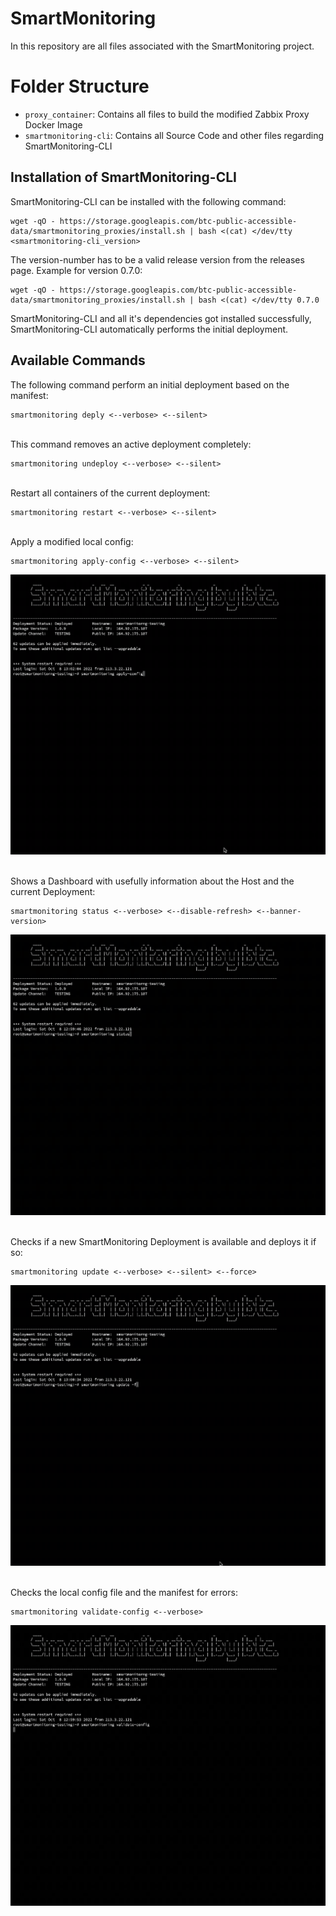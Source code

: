 # SmartMonitoring
In this repository are all files associated with the SmartMonitoring project.
# Folder Structure
- `proxy_container`: Contains all files to build the modified Zabbix Proxy Docker Image
- `smartmonitoring-cli`: Contains all Source Code and other files regarding SmartMonitoring-CLI

## Installation of SmartMonitoring-CLI
SmartMonitoring-CLI can be installed with the following command:
````
wget -qO - https://storage.googleapis.com/btc-public-accessible-data/smartmonitoring_proxies/install.sh | bash <(cat) </dev/tty <smartmonitoring-cli_version>
````
The version-number has to be a valid release version from the releases page.
Example for version 0.7.0:
````
wget -qO - https://storage.googleapis.com/btc-public-accessible-data/smartmonitoring_proxies/install.sh | bash <(cat) </dev/tty 0.7.0
````
SmartMonitoring-CLI and all it's dependencies got installed successfully, SmartMonitoring-CLI automatically performs the initial deployment.

## Available Commands
The following command perform an initial deployment based on the manifest:
````
smartmonitoring deply <--verbose> <--silent>
````
\
This command removes an active deployment completely:
````
smartmonitoring undeploy <--verbose> <--silent>
````
\
Restart all containers of the current deployment:
````
smartmonitoring restart <--verbose> <--silent>
````
\
Apply a modified local config:
````
smartmonitoring apply-config <--verbose> <--silent>
````
![](https://github.com/Noahnc/smartmonitoring/blob/main/asset/apply-config.gif)

\
Shows a Dashboard with usefully information about the Host and the current Deployment:
````
smartmonitoring status <--verbose> <--disable-refresh> <--banner-version>
````
![](https://github.com/Noahnc/smartmonitoring/blob/main/asset/status-dashboard.gif)

\
Checks if a new SmartMonitoring Deployment is available and deploys it if so:
````
smartmonitoring update <--verbose> <--silent> <--force>
````
![](https://github.com/Noahnc/smartmonitoring/blob/main/asset/update.gif)

\
Checks the local config file and the manifest for errors:
````
smartmonitoring validate-config <--verbose>
````
![](https://github.com/Noahnc/smartmonitoring/blob/main/asset/validate-config.gif)
